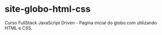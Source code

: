 # site-globo-html-css
Curso FullStack JavaScript Driven - Pagina inicial do globo.com utilizando HTML e CSS.
